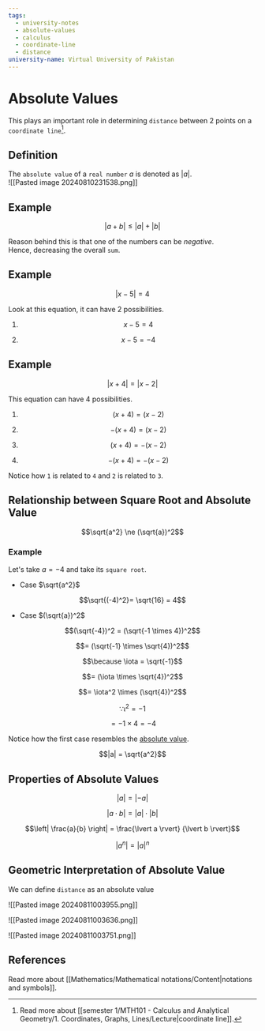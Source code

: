 ```yaml
---
tags:
  - university-notes
  - absolute-values
  - calculus
  - coordinate-line
  - distance
university-name: Virtual University of Pakistan
---
```


# Absolute Values
This plays an important role in determining `distance` between 2 points on a `coordinate line`[^1].

## Definition
The `absolute value` of a `real number` $a$ is denoted as $\lvert a \rvert$.  
![[Pasted image 20240810231538.png]]

## Example

$$|a+b| \le |a| + |b|$$

Reason behind this is that one of the numbers can be _negative_.  
Hence, decreasing the overall `sum`.

## Example

$$|x - 5| = 4$$

Look at this equation, it can have 2 possibilities.

1. $$x -5 = 4$$

2. $$x - 5 = -4$$

## Example

$$|x + 4| = |x - 2|$$

This equation can have 4 possibilities.

1. $$(x+4) = (x - 2)$$

2. $$- (x+4) = (x - 2)$$

3. $$(x+4) = -(x - 2)$$

4. $$-(x+4) = -(x - 2)$$

Notice how `1` is related to `4` and `2` is related to `3`.

## Relationship between Square Root and Absolute Value

$$\sqrt{a^2} \ne (\sqrt{a})^2$$

### Example
Let's take $a = -4$ and take its `square root`.  

- Case $\sqrt{a^2}$  

$$\sqrt{(-4)^2}= \sqrt{16} = 4$$

- Case $(\sqrt{a})^2$  

$$(\sqrt{-4})^2 = (\sqrt{-1 \times 4})^2$$

$$= (\sqrt{-1} \times \sqrt{4})^2$$

$$\because \iota = \sqrt{-1}$$

$$= (\iota \times \sqrt{4})^2$$

$$= \iota^2 \times (\sqrt{4})^2$$

$$\because \iota^2 = -1$$

$$= -1 \times 4 = -4$$

Notice how the first case resembles the [absolute value](#definition).

$$|a| = \sqrt{a^2}$$

## Properties of Absolute Values

$$\lvert a\rvert = \lvert -a \rvert$$

$$\lvert a \cdot b\rvert = \lvert a\rvert \cdot \lvert b\rvert$$

$$\left| \frac{a}{b} \right| = \frac{\lvert a \rvert} {\lvert b \rvert}$$

$$\lvert a^n\rvert = \lvert a\rvert^n$$

## Geometric Interpretation of Absolute Value
We can define `distance` as an absolute value

![[Pasted image 20240811003955.png]]

![[Pasted image 20240811003636.png]]

![[Pasted image 20240811003751.png]]

## References
Read more about [[Mathematics/Mathematical notations/Content|notations and symbols]].

[^1]: Read more about [[semester 1/MTH101 - Calculus and Analytical Geometry/1. Coordinates, Graphs, Lines/Lecture|coordinate line]].
